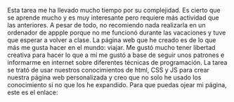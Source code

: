 Esta tarea me ha llevado mucho tiempo por su complejidad. Es cierto que se aprende mucho y es muy interesante pero requiere más actividad que las anteriores. A pesar de todo, no recomiendo nada realizarla en un ordenador de appple porque no me funcionó durante las vacaciones y tuve que esperar a volver a clase. 
La página web que he creado es de lo que más me gusta hacer en el mundo: viajar. Me gustó mucho tener libertad creativa para hacer lo que a mí me gustó a base de seguir unos patrones e informarme en internet sobre diferentes técnicas de programación.
La tarea se trató de usar nuestros conocimientos de html, CSS y JS para crear nuestra página web personalizada y creo que no solo he usado los conocimiento si no que los he expandido.
Para que puedas ojear mi página, este es el enlace: 
